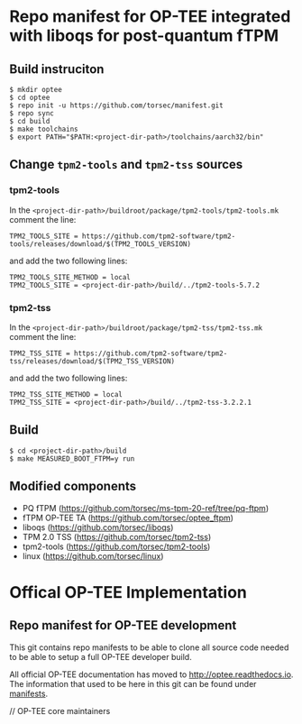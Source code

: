 # Repo manifest for OP-TEE integrated with liboqs for post-quantum  fTPM

## Build instruciton
```text
$ mkdir optee
$ cd optee
$ repo init -u https://github.com/torsec/manifest.git
$ repo sync
$ cd build
$ make toolchains
$ export PATH="$PATH:<project-dir-path>/toolchains/aarch32/bin"
```

## Change ```tpm2-tools``` and ```tpm2-tss``` sources

### tpm2-tools
In the ```<project-dir-path>/buildroot/package/tpm2-tools/tpm2-tools.mk``` comment the line:

```
TPM2_TOOLS_SITE = https://github.com/tpm2-software/tpm2-tools/releases/download/$(TPM2_TOOLS_VERSION)
```

and add the two following lines:

```
TPM2_TOOLS_SITE_METHOD = local
TPM2_TOOLS_SITE = <project-dir-path>/build/../tpm2-tools-5.7.2
```


### tpm2-tss
In the ```<project-dir-path>/buildroot/package/tpm2-tss/tpm2-tss.mk``` comment the line:

```
TPM2_TSS_SITE = https://github.com/tpm2-software/tpm2-tss/releases/download/$(TPM2_TSS_VERSION)
```

and add the two following lines:

```
TPM2_TSS_SITE_METHOD = local
TPM2_TSS_SITE = <project-dir-path>/build/../tpm2-tss-3.2.2.1
```

## Build
```
$ cd <project-dir-path>/build
$ make MEASURED_BOOT_FTPM=y run
```

## Modified components
- PQ fTPM (https://github.com/torsec/ms-tpm-20-ref/tree/pq-ftpm)
- fTPM OP-TEE TA (https://github.com/torsec/optee_ftpm)
- liboqs (https://github.com/torsec/liboqs)
- TPM 2.0 TSS (https://github.com/torsec/tpm2-tss)
- tpm2-tools (https://github.com/torsec/tpm2-tools)
- linux (https://github.com/torsec/linux)

# Offical OP-TEE Implementation
## Repo manifest for OP-TEE development
This git contains repo manifests to be able to clone all source code needed to
be able to setup a full OP-TEE developer build.

All official OP-TEE documentation has moved to http://optee.readthedocs.io. The
information that used to be here in this git can be found under [manifests].

// OP-TEE core maintainers

[manifests]: https://optee.readthedocs.io/en/latest/building/gits/build.html#manifests

